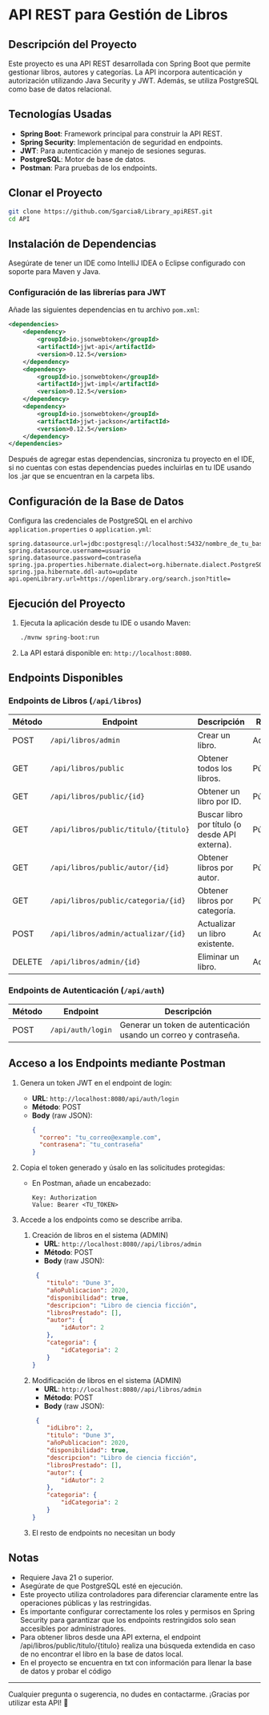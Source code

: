 # API REST para Gestión de Libros

## Descripción del Proyecto

Este proyecto es una API REST desarrollada con Spring Boot que permite gestionar libros, autores y categorías. La API incorpora autenticación y autorización utilizando Java Security y JWT. Además, se utiliza PostgreSQL como base de datos relacional.

## Tecnologías Usadas

- **Spring Boot**: Framework principal para construir la API REST.
- **Spring Security**: Implementación de seguridad en endpoints.
- **JWT**: Para autenticación y manejo de sesiones seguras.
- **PostgreSQL**: Motor de base de datos.
- **Postman**: Para pruebas de los endpoints.

## Clonar el Proyecto

```bash
git clone https://github.com/Sgarcia8/Library_apiREST.git
cd API
```

## Instalación de Dependencias

Asegúrate de tener un IDE como IntelliJ IDEA o Eclipse configurado con soporte para Maven y Java.

### Configuración de las librerías para JWT

Añade las siguientes dependencias en tu archivo `pom.xml`:

```xml
<dependencies>
    <dependency>
        <groupId>io.jsonwebtoken</groupId>
        <artifactId>jjwt-api</artifactId>
        <version>0.12.5</version>
    </dependency>
    <dependency>
        <groupId>io.jsonwebtoken</groupId>
        <artifactId>jjwt-impl</artifactId>
        <version>0.12.5</version>
    </dependency>
    <dependency>
        <groupId>io.jsonwebtoken</groupId>
        <artifactId>jjwt-jackson</artifactId>
        <version>0.12.5</version>
    </dependency>
</dependencies>
```

Después de agregar estas dependencias, sincroniza tu proyecto en el IDE, si no cuentas con estas dependencias puedes incluirlas en tu IDE usando los .jar que se encuentran en la carpeta libs.

## Configuración de la Base de Datos

Configura las credenciales de PostgreSQL en el archivo `application.properties` o `application.yml`:

```properties
spring.datasource.url=jdbc:postgresql://localhost:5432/nombre_de_tu_base
spring.datasource.username=usuario
spring.datasource.password=contraseña
spring.jpa.properties.hibernate.dialect=org.hibernate.dialect.PostgreSQLDialect
spring.jpa.hibernate.ddl-auto=update
api.openLibrary.url=https://openlibrary.org/search.json?title=
```

## Ejecución del Proyecto

1. Ejecuta la aplicación desde tu IDE o usando Maven:

   ```bash
   ./mvnw spring-boot:run
   ```

2. La API estará disponible en: `http://localhost:8080`.

## Endpoints Disponibles

### Endpoints de Libros (`/api/libros`)

| Método | Endpoint                              | Descripción                                        | Roles      |
|--------|---------------------------------------|----------------------------------------------------|------------|
| POST   | `/api/libros/admin`                   | Crear un libro.                                   | Admin      |
| GET    | `/api/libros/public`                  | Obtener todos los libros.                         | Público    |
| GET    | `/api/libros/public/{id}`             | Obtener un libro por ID.                          | Público    |
| GET    | `/api/libros/public/titulo/{titulo}`  | Buscar libro por título (o desde API externa).    | Público    |
| GET    | `/api/libros/public/autor/{id}`       | Obtener libros por autor.                         | Público    |
| GET    | `/api/libros/public/categoria/{id}`   | Obtener libros por categoría.                     | Público    |
| POST   | `/api/libros/admin/actualizar/{id}`   | Actualizar un libro existente.                    | Admin      |
| DELETE | `/api/libros/admin/{id}`              | Eliminar un libro.                                | Admin      |

### Endpoints de Autenticación (`/api/auth`)

| Método | Endpoint           | Descripción                                   |
|--------|--------------------|-----------------------------------------------|
| POST   | `/api/auth/login`  | Generar un token de autenticación usando un correo y contraseña. |

## Acceso a los Endpoints mediante Postman

1. Genera un token JWT en el endpoint de login:
   - **URL**: `http://localhost:8080/api/auth/login`
   - **Método**: POST
   - **Body** (raw JSON):
     ```json
     {
       "correo": "tu_correo@example.com",
       "contrasena": "tu_contraseña"
     }
     ```

2. Copia el token generado y úsalo en las solicitudes protegidas:
   - En Postman, añade un encabezado:
     ```
     Key: Authorization
     Value: Bearer <TU_TOKEN>
     ```

3. Accede a los endpoints como se describe arriba.
    1. Creación de libros en el sistema (ADMIN)
        - **URL**: `http://localhost:8080//api/libros/admin`
        - **Método**: POST
        - **Body** (raw JSON):
        ```json
         {
            "titulo": "Dune 3",
            "añoPublicacion": 2020,
            "disponibilidad": true,
            "descripcion": "Libro de ciencia ficción",
            "librosPrestado": [],
            "autor": {
                "idAutor": 2
            },
            "categoria": {
                "idCategoria": 2
            }
        }
        ```
    2. Modificación de libros en el sistema (ADMIN)
        - **URL**: `http://localhost:8080//api/libros/admin`
        - **Método**: POST
        - **Body** (raw JSON):
        ```json
         {
            "idLibro": 2,
            "titulo": "Dune 3",
            "añoPublicacion": 2020,
            "disponibilidad": true,
            "descripcion": "Libro de ciencia ficción",
            "librosPrestado": [],
            "autor": {
                "idAutor": 2
            },
            "categoria": {
                "idCategoria": 2
            }
        }
        ```
    3. El resto de endpoints no necesitan un body

## Notas

- Requiere Java 21 o superior.
- Asegúrate de que PostgreSQL esté en ejecución.
- Este proyecto utiliza controladores para diferenciar claramente entre las operaciones públicas y las restringidas.
- Es importante configurar correctamente los roles y permisos en Spring Security para garantizar que los endpoints restringidos solo sean accesibles por administradores.
- Para obtener libros desde una API externa, el endpoint /api/libros/public/titulo/{titulo} realiza una búsqueda extendida en caso de no encontrar el libro en la base de datos local.
- En el proyecto se encuentra en txt con información para llenar la base de datos y probar el código

---

Cualquier pregunta o sugerencia, no dudes en contactarme. ¡Gracias por utilizar esta API! 🚀

